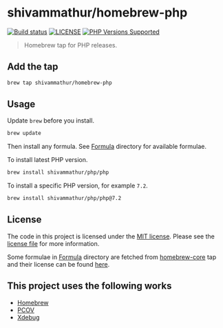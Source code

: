 # shivammathur/homebrew-php

<a href="https://github.com/shivammathur/homebrew-php" title="Homebrew tap to install PHP"><img alt="Build status" src="https://github.com/shivammathur/homebrew-php/workflows/Update%20and%20Build%20Formulae/badge.svg"></a>
<a href="https://github.com/shivammathur/homebrew-php/blob/master/LICENSE" title="license"><img alt="LICENSE" src="https://img.shields.io/badge/license-MIT-428f7e.svg"></a>
<a href="https://github.com/shivammathur/homebrew-php/tree/master/Formula" title="license"><img alt="PHP Versions Supported" src="https://img.shields.io/badge/php-%3E%3D%205.6-8892BF.svg"></a>

> Homebrew tap for PHP releases.

## Add the tap

```bash
brew tap shivammathur/homebrew-php
```

## Usage

Update `brew` before you install.

```bash
brew update
```

Then install any formula. See [Formula](Formula) directory for available formulae.

To install latest PHP version.

```bash
brew install shivammathur/php/php
```

To install a specific PHP version, for example `7.2`.

```bash
brew install shivammathur/php/php@7.2
```


## License
The code in this project is licensed under the [MIT license](http://choosealicense.com/licenses/mit/).
Please see the [license file](LICENSE) for more information.

Some formulae in [Formula](Formula) directory are fetched from [homebrew-core](https://github.com/Homebrew/homebrew-core) tap and their license can be found [here](LICENSE_HOMEBREW).



## This project uses the following works

- [Homebrew](https://github.com/Homebrew/homebrew-core "Homebrew")
- [PCOV](https://github.com/krakjoe/pcov "PCOV PHP Extension")
- [Xdebug](https://github.com/xdebug/xdebug "Xdebug PHP Extension")
